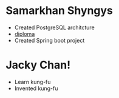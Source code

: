 # Samarkhan Shyngys
* Created PostgreSQL architcture
* [diploma](https://user-images.githubusercontent.com/82603531/155956310-f78adfe3-9106-4193-a898-d51ec4a12061.png)
* Created Spring boot project 
# Jacky Chan!

* Learn kung-fu
* Invented kung-fu
